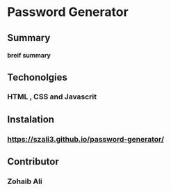 # Password Generator

## Summary
#### breif summary

## Techonolgies
### HTML , CSS and Javascrit

## Instalation
### https://szali3.github.io/password-generator/

## Contributor
### Zohaib Ali
